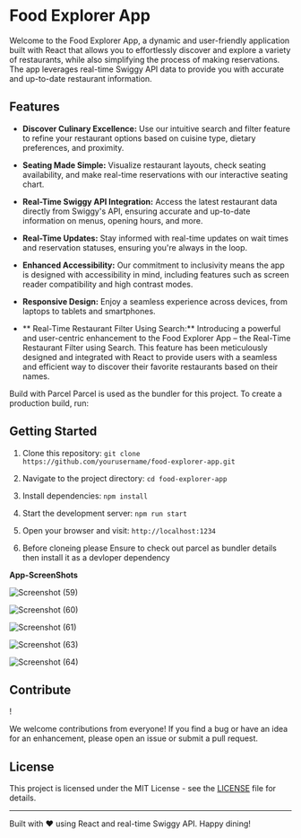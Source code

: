 # Food Explorer App

Welcome to the Food Explorer App, a dynamic and user-friendly application built with React that allows you to effortlessly discover and explore a variety of restaurants, while also simplifying the process of making reservations. The app leverages real-time Swiggy API data to provide you with accurate and up-to-date restaurant information.

## Features

- **Discover Culinary Excellence:** Use our intuitive search and filter feature to refine your restaurant options based on cuisine type, dietary preferences, and proximity.

- **Seating Made Simple:** Visualize restaurant layouts, check seating availability, and make real-time reservations with our interactive seating chart.

- **Real-Time Swiggy API Integration:** Access the latest restaurant data directly from Swiggy's API, ensuring accurate and up-to-date information on menus, opening hours, and more.

- **Real-Time Updates:** Stay informed with real-time updates on wait times and reservation statuses, ensuring you're always in the loop.

- **Enhanced Accessibility:** Our commitment to inclusivity means the app is designed with accessibility in mind, including features such as screen reader compatibility and high contrast modes.

- **Responsive Design:** Enjoy a seamless experience across devices, from laptops to tablets and smartphones.

- ** Real-Time Restaurant Filter Using Search:**
Introducing a powerful and user-centric enhancement to the Food Explorer App – the Real-Time Restaurant Filter using Search. This feature has been meticulously designed and integrated with React to provide users with a seamless and efficient way to discover their favorite restaurants based on their names.

Build with Parcel
Parcel is used as the bundler for this project. To create a production build, run:
## Getting Started

1. Clone this repository: `git clone https://github.com/yourusername/food-explorer-app.git`

2. Navigate to the project directory: `cd food-explorer-app`

3. Install dependencies: `npm install`

4. Start the development server: `npm run start`

5. Open your browser and visit: `http://localhost:1234`
  
7. Before cloneing please Ensure to check out parcel as bundler details then install it as a devloper dependency


**App-ScreenShots**

![Screenshot (59)](https://github.com/Usee1234/Food-app/assets/94893243/208e0801-3aaa-4581-bdfd-4cf9b6173227)



![Screenshot (60)](https://github.com/Usee1234/Food-app/assets/94893243/08cc13d7-597a-4509-9b12-4c506f789e1f)



![Screenshot (61)](https://github.com/Usee1234/Food-app/assets/94893243/a5754a17-51d0-4786-afe7-c4b76cf5af86)



![Screenshot (63)](https://github.com/Usee1234/Food-app/assets/94893243/06eb2a2d-a8be-4f0b-9de6-4170f93c3e0d)



![Screenshot (64)](https://github.com/Usee1234/Food-app/assets/94893243/009d45b9-a43c-458b-bacb-9427704acf28)

## Contribute
!

We welcome contributions from everyone! If you find a bug or have an idea for an enhancement, please open an issue or submit a pull request.

## License

This project is licensed under the MIT License - see the [LICENSE](LICENSE) file for details.

---

Built with ❤️ using React and real-time Swiggy API. Happy dining!




